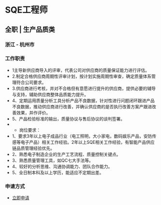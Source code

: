 
# SQE工程师
## 全职  |  生产品质类
### 浙江 - 杭州市

### 工作职责
- 1主导新供应商导入的评审，代表公司对供应商的质量保证能力进行评估。
- 2.制定合格供应商周期性评审计划，按计划实施周期性审查，确定质量体系管理符合公司要求。
- 3.供应商进行考核，并对不合格但有意愿进行提升的供应商，提供必要的辅导与支持，辅助供应商整体品质能力提升。
- 4、定期运用质量分析工具分析产品不良数据，针对性进行问题闭环跟进产品不良数据，推动供应商进行改善，并确认供应商的是否执行改善方案产跟进改善效果，并作评价。
- 5、产品检验标准的输出，质量协议与售后协议的谈判签署。
- - 岗位要求：
- 1、要求3年以上电子成品行业（电工照明，大小家电，数码娱乐产品，安防传感等电子产品）相关工作经验。2年以上SQE相关工作经验，有智能产品供应链品质管理经验优先。
- 2、熟悉电子制造企业的生产工艺流程、质量控制关键点。
- 3、熟悉质量管理工具，如QC七大手法等。
- 4、较好的分析思维、沟通协调能力、团队合作能力。
- 5、全日制本科及以上学历，能适应不定期出差。
### 申请方式
- <a href="mailto:hr@tuya.com?subject=求职简历-SQE工程师-来自GitHub">立即申请</a>